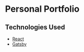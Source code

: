 # Personal Portfolio


## Technologies Used

- [React](https://reactjs.org/)
- [Gatsby](https://www.gatsbyjs.com/)
